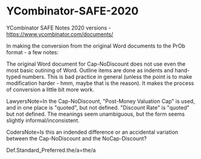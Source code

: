 # YCombinator-SAFE-2020
YCombinator SAFE Notes 2020 versions - https://www.ycombinator.com/documents/ 

In making the conversion from the original Word documents to the PrOb format - a few notes:

The original Word document for Cap-NoDiscount does not use even the most basic outining of Word.  Outline items are done as indents and hand-typed numbers.  This is bad practice in general (unless the point is to make modification harder - hmm, maybe that is the reason).  It makes the process of conversion a little bit more work. 

LawyersNote=In the Cap-NoDiscount, "Post-Money Valuation Cap" is used, and in one place is "quoted", but not defined.  "Discount Rate" is "quoted" but not defined.  The meanings seem unambiguous, but the form seems slightly informal/inconsistent. 


CodersNote=Is this an indended difference or an accidental variation between the Cap-NoDiscount and the NoCap-Discount?

Def.Standard_Preferred.the/a=the/a

